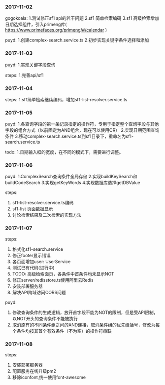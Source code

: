 ### 2017-11-02 ###
gogokoala:
1.测试修正sf1 api的若干问题
2.sf1 简单检索编码
3.sf1 高级检索增加日期选择组件，引入primeng库( https://www.primefaces.org/primeng/#/calendar )

puyd:
1.创建complex-search.service.ts
2.初步实现关键字条件选择和添加

### 2017-11-03 ###
puyd:
1.实现关键字段查询

steps:
1.完善api/sf1

### 2017-11-04 ###
steps:
1.sf1简单检索继续编码，增加sf1-list-resolver.service.ts

### 2017-11-05 ###
puyd:
1.各查询字段的第一条记录指定的操作符，专用于指定整个查询字段与其他字段的组合方式（以前固定为AND组合，现在可以使用OR）
2.实现日期范围查询条件
3.移动complex-search.service.ts到sf1目录下，重命名为sf1-search.service.ts

todo:
1.日期输入框的宽度，在不同的模式下，需要进行调整。

### 2017-11-06 ###
puyd:
1.ComplexSearch查询条件全局存储
2.实现buildKeySearch和buildCodeSearch
3.实现getKeyWords
4.实现数据库选择getDBValue

steps:
1. sf1-list-resolver.service.ts编码
2. sf1-list 页面数据显示
3. 讨论检索结果及二次检索的实现方法

### 2017-11-07 ###
steps:
1. 格式化sf1-search.service
2. 修正footer显示错误
3. 各页面增加user: UserService
4. 测试已有代码(进行中)
5. TODO: 高级检索面页，各条件中首条件均未显示NOT
6. 修正server/redisstore.ts使用阿里云Redis
7. 安装部署服务器
8. 解决API跨域访问CORS问题

puyd:
1. 修改查询条件的生成逻辑，放开首字段不能为NOT的限制，但是受API限制，以NOT开头的查询条件不能被执行
2. 取消原有的不同条件组之间的AND连接，取消条件组的优先级括号，修改为每个条件均按其首个有效条件（不为空）的操作符串联

### 2017-11-08 ###
steps:
1. 安装部署服务器
2. 配置服务在线升级pm2
3. 移除iconfont,统一使用font-awesome